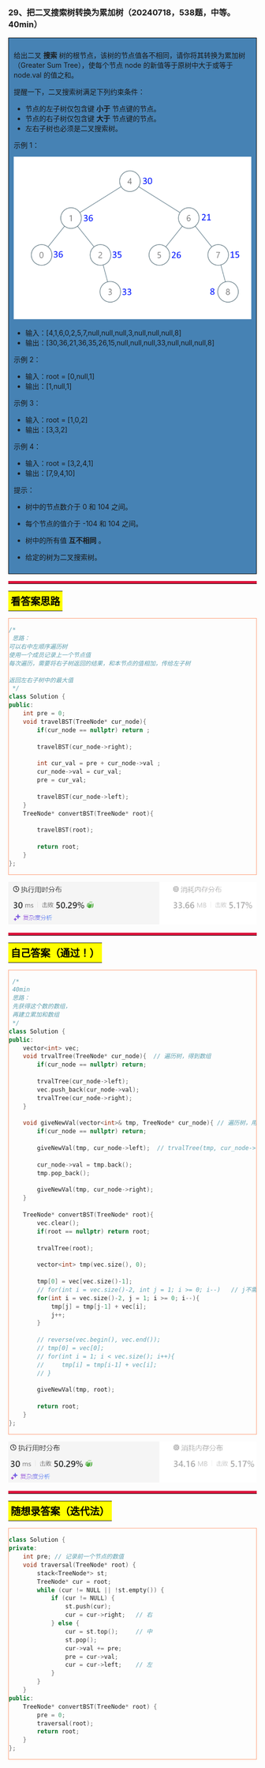 ### 29、把二叉搜索树转换为累加树（20240718，538题，中等。40min）
<div style="border: 1px solid black; padding: 10px; background-color: SteelBlue;">

给出二叉 **搜索** 树的根节点，该树的节点值各不相同，请你将其转换为累加树（Greater Sum Tree），使每个节点 node 的新值等于原树中大于或等于 node.val 的值之和。

提醒一下，二叉搜索树满足下列约束条件：

- 节点的左子树仅包含键 **小于** 节点键的节点。
- 节点的右子树仅包含键 **大于** 节点键的节点。
- 左右子树也必须是二叉搜索树。
 
示例 1：

![alt text](image/f56ba7b7547b2091a603a3ce89d779a.png)

- 输入：[4,1,6,0,2,5,7,null,null,null,3,null,null,null,8]
- 输出：[30,36,21,36,35,26,15,null,null,null,33,null,null,null,8]

示例 2：

- 输入：root = [0,null,1]
- 输出：[1,null,1]

示例 3：

- 输入：root = [1,0,2]
- 输出：[3,3,2]

示例 4：

- 输入：root = [3,2,4,1]
- 输出：[7,9,4,10]
 

提示：

- 树中的节点数介于 0 和 104 之间。
- 每个节点的值介于 -104 和 104 之间。
- 树中的所有值 **互不相同** 。
- 给定的树为二叉搜索树。

  </p>
</div>

<hr style="border-top: 5px solid #DC143C;">
<table>
  <tr>
    <td bgcolor="Yellow" style="padding: 5px; border: 0px solid black;">
      <span style="font-weight: bold; font-size: 20px;color: black;">
      看答案思路
      </span>
    </td>
  </tr>
</table>
<div style="padding: 0px; border: 1.5px solid LightSalmon; margin-bottom: 10px;">

```C++
/*
 思路：
可以右中左顺序遍历树
使用一个成员记录上一个节点值
每次遍历，需要将右子树返回的结果，和本节点的值相加，传给左子树

返回左右子树中的最大值
 */
class Solution {
public:
    int pre = 0;
    void travelBST(TreeNode* cur_node){
        if(cur_node == nullptr) return ;

        travelBST(cur_node->right);

        int cur_val = pre + cur_node->val ;
        cur_node->val = cur_val;
        pre = cur_val;

        travelBST(cur_node->left);
    }
    TreeNode* convertBST(TreeNode* root){

        travelBST(root);

        return root;
    }
};
```

</div>

![alt text](image/4f51c3a8a21254438d62c4745be787b.png)

<hr style="border-top: 5px solid #DC143C;">

<table>
  <tr>
    <td bgcolor="Yellow" style="padding: 5px; border: 0px solid black;">
      <span style="font-weight: bold; font-size: 20px;color: black;">
      自己答案（通过！）
      </span>
    </td>
  </tr>
</table>

<div style="padding: 0px; border: 1.5px solid LightSalmon; margin-bottom: 10px">

```C++
 /*
 40min
 思路：
 先获得这个数的数组，
 再建立累加和数组
 */
class Solution {
public:
    vector<int> vec;
    void trvalTree(TreeNode* cur_node){  // 遍历树，得到数组
        if(cur_node == nullptr) return;

        trvalTree(cur_node->left);
        vec.push_back(cur_node->val);
        trvalTree(cur_node->right);
    }

    void giveNewVal(vector<int>& tmp, TreeNode* cur_node){ // 遍历树，用数组重新赋值
        if(cur_node == nullptr) return;

        giveNewVal(tmp, cur_node->left);  // trvalTree(tmp, cur_node->left);  用错函数了！！！复制粘贴后，要好好检查内容对不对啊！！！

        cur_node->val = tmp.back();
        tmp.pop_back();

        giveNewVal(tmp, cur_node->right);
    }

    TreeNode* convertBST(TreeNode* root){
        vec.clear();
        if(root == nullptr) return root;

        trvalTree(root);

        vector<int> tmp(vec.size(), 0);

        tmp[0] = vec[vec.size()-1];
        // for(int i = vec.size()-2, int j = 1; i >= 0; i--)   // j不需要int声明
        for(int i = vec.size()-2, j = 1; i >= 0; i--){
            tmp[j] = tmp[j-1] + vec[i];
            j++;
        }

        // reverse(vec.begin(), vec.end());
        // tmp[0] = vec[0];
        // for(int i = 1; i < vec.size(); i++){
        //     tmp[i] = tmp[i-1] + vec[i];
        // }

        giveNewVal(tmp, root);

        return root;
    }
};
```
</div>

![alt text](image/fe25ec5b542ecf7835541c876119c85.png)

<hr style="border-top: 5px solid #DC143C;">

<table>
  <tr>
    <td bgcolor="Yellow" style="padding: 5px; border: 0px solid black;">
      <span style="font-weight: bold; font-size: 20px;color: black;">
      随想录答案（迭代法）
      </span>
    </td>
  </tr>
</table>

<div style="padding: 0px; border: 1.5px solid LightSalmon; margin-bottom: 10px">

```C++
class Solution {
private:
    int pre; // 记录前一个节点的数值
    void traversal(TreeNode* root) {
        stack<TreeNode*> st;
        TreeNode* cur = root;
        while (cur != NULL || !st.empty()) {
            if (cur != NULL) {
                st.push(cur);
                cur = cur->right;   // 右
            } else {
                cur = st.top();     // 中
                st.pop();
                cur->val += pre;
                pre = cur->val;
                cur = cur->left;    // 左
            }
        }
    }
public:
    TreeNode* convertBST(TreeNode* root) {
        pre = 0;
        traversal(root);
        return root;
    }
};
```
</div>
